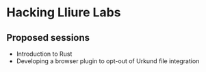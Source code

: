 # Hacking Lliure Labs

## Proposed sessions
- Introduction to Rust
- Developing a browser plugin to opt-out of Urkund file integration
